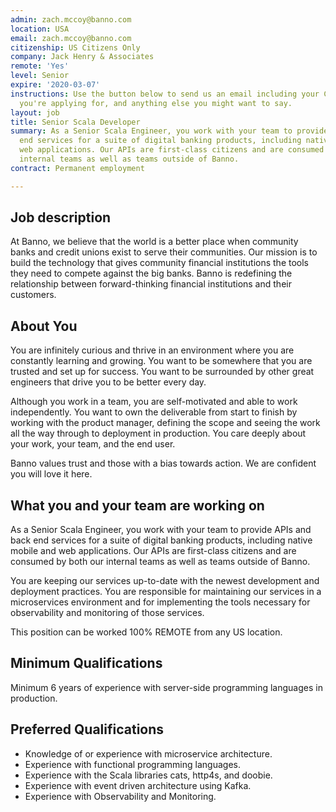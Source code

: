 ```yaml
---
admin: zach.mccoy@banno.com
location: USA
email: zach.mccoy@banno.com
citizenship: US Citizens Only
company: Jack Henry & Associates
remote: 'Yes'
level: Senior
expire: '2020-03-07'
instructions: Use the button below to send us an email including your CV, the position
  you're applying for, and anything else you might want to say.
layout: job
title: Senior Scala Developer
summary: As a Senior Scala Engineer, you work with your team to provide APIs and back
  end services for a suite of digital banking products, including native mobile and
  web applications. Our APIs are first-class citizens and are consumed by both our
  internal teams as well as teams outside of Banno.
contract: Permanent employment

---
```


<!-- break -->




## Job description
At Banno, we believe that the world is a better place when community banks and credit unions exist to serve their communities. Our mission is to build the technology that gives community financial institutions the tools they need to compete against the big banks. Banno is redefining the relationship between forward-thinking financial institutions and their customers.

## About You

You are infinitely curious and thrive in an environment where you are constantly learning and growing. You want to be somewhere that you are trusted and set up for success.  You want to be surrounded by other great engineers that drive you to be better every day.

Although you work in a team, you are self-motivated and able to work independently. You want to own the deliverable from start to finish by working with the product manager, defining the scope and seeing the work all the way through to deployment in production. You care deeply about your work, your team, and the end user.

Banno values trust and those with a bias towards action.  We are confident you will love it here.

## What you and your team are working on

As a Senior Scala Engineer, you work with your team to provide APIs and back end services for a suite of digital banking products, including native mobile and web applications. Our APIs are first-class citizens and are consumed by both our internal teams as well as teams outside of Banno.

You are keeping our services up-to-date with the newest development and deployment practices. You are responsible for maintaining our services in a microservices environment and for implementing the tools necessary for observability and monitoring of those services.

This position can be worked 100% REMOTE from any US location.

## Minimum Qualifications

Minimum 6 years of experience with server-side programming languages in production.

## Preferred Qualifications

- Knowledge of or experience with microservice architecture.
- Experience with functional programming languages. 
- Experience with the Scala libraries cats, http4s, and doobie.
- Experience with event driven architecture using Kafka.
- Experience with Observability and Monitoring.
